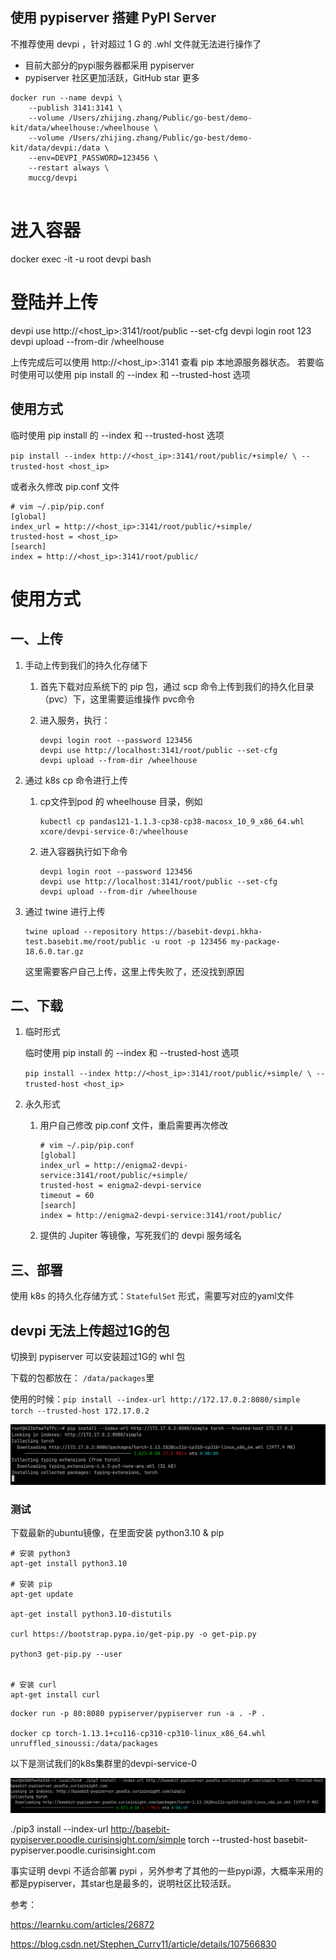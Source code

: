 ## 使用 pypiserver 搭建 PyPI Server

不推荐使用 devpi ，针对超过 1 G 的 .whl 文件就无法进行操作了

* 目前大部分的pypi服务器都采用 pypiserver
* pypiserver 社区更加活跃，GitHub star 更多



```
docker run --name devpi \
    --publish 3141:3141 \
    --volume /Users/zhijing.zhang/Public/go-best/demo-kit/data/wheelhouse:/wheelhouse \
    --volume /Users/zhijing.zhang/Public/go-best/demo-kit/data/devpi:/data \
    --env=DEVPI_PASSWORD=123456 \
    --restart always \
    muccg/devpi
    
```



# 进入容器

docker exec -it -u root devpi bash

# 登陆并上传

devpi use http://<host_ip>:3141/root/public --set-cfg
devpi login root 123
devpi upload --from-dir /wheelhouse



上传完成后可以使用 http://<host_ip>:3141 查看 pip 本地源服务器状态。
若要临时使用可以使用 pip install 的 --index 和 --trusted-host 选项

## 使用方式

临时使用 pip install 的 --index 和 --trusted-host 选项

`pip install --index http://<host_ip>:3141/root/public/+simple/ \
            --trusted-host <host_ip>`



或者永久修改 pip.conf 文件

```
# vim ~/.pip/pip.conf
[global]
index_url = http://<host_ip>:3141/root/public/+simple/
trusted-host = <host_ip>
[search]
index = http://<host_ip>:3141/root/public/
```



# 使用方式

## 一、上传

1. 手动上传到我们的持久化存储下

   1. 首先下载对应系统下的 pip 包，通过 scp 命令上传到我们的持久化目录（pvc）下，这里需要运维操作 pvc命令

   2. 进入服务，执行：

      ```shell
      devpi login root --password 123456
      devpi use http://localhost:3141/root/public --set-cfg
      devpi upload --from-dir /wheelhouse
      ```

2. 通过 k8s cp 命令进行上传

   1. cp文件到pod 的 wheelhouse 目录，例如

      ```
      kubectl cp pandas121-1.1.3-cp38-cp38-macosx_10_9_x86_64.whl xcore/devpi-service-0:/wheelhouse
      ```

   2. 进入容器执行如下命令

      ```shell
      devpi login root --password 123456
      devpi use http://localhost:3141/root/public --set-cfg
      devpi upload --from-dir /wheelhouse
      ```

   

3. 通过 twine 进行上传

   ```
   twine upload --repository https://basebit-devpi.hkha-test.basebit.me/root/public -u root -p 123456 my-package-18.6.0.tar.gz
   ```

   这里需要客户自己上传，这里上传失败了，还没找到原因





## 二、下载

1. 临时形式

   临时使用 pip install 的 --index 和 --trusted-host 选项

   `pip install --index http://<host_ip>:3141/root/public/+simple/ \
               --trusted-host <host_ip>`

   

2. 永久形式

   1. 用户自己修改 pip.conf 文件，重启需要再次修改

      ```
      # vim ~/.pip/pip.conf
      [global]
      index_url = http://enigma2-devpi-service:3141/root/public/+simple/
      trusted-host = enigma2-devpi-service
      timeout = 60
      [search]
      index = http://enigma2-devpi-service:3141/root/public/
      ```

      

   2. 提供的 Jupiter 等镜像，写死我们的 devpi 服务域名

      



## 三、部署

使用 k8s 的持久化存储方式：`StatefulSet` 形式，需要写对应的yaml文件





## devpi 无法上传超过1G的包

切换到 pypiserver 可以安装超过1G的 whl 包

下载的包都放在： `/data/packages`里

使用的时候：`pip install --index-url http://172.17.0.2:8080/simple torch --trusted-host 172.17.0.2`



![image-20230612165148283](./docker-pip私有源.assets/image-20230612165148283.png)





### 测试

下载最新的ubuntu镜像，在里面安装 python3.10 & pip

```
# 安装 python3
apt-get install python3.10

# 安装 pip
apt-get update

apt-get install python3.10-distutils

curl https://bootstrap.pypa.io/get-pip.py -o get-pip.py

python3 get-pip.py --user


# 安装 curl
apt-get install curl

```



```shell
docker run -p 80:8080 pypiserver/pypiserver run -a . -P .

docker cp torch-1.13.1+cu116-cp310-cp310-linux_x86_64.whl unruffled_sinoussi:/data/packages

```







以下是测试我们的k8s集群里的devpi-service-0

![image-20230613135404173](./docker-pip私有源.assets/image-20230613135404173.png)



./pip3 install --index-url http://basebit-pypiserver.poodle.curisinsight.com/simple torch --trusted-host basebit-pypiserver.poodle.curisinsight.com







事实证明 devpi 不适合部署 pypi ，另外参考了其他的一些pypi源，大概率采用的都是pypiserver，其star也是最多的，说明社区比较活跃。







参考：

https://learnku.com/articles/26872

https://blog.csdn.net/Stephen_Curry11/article/details/107566830





